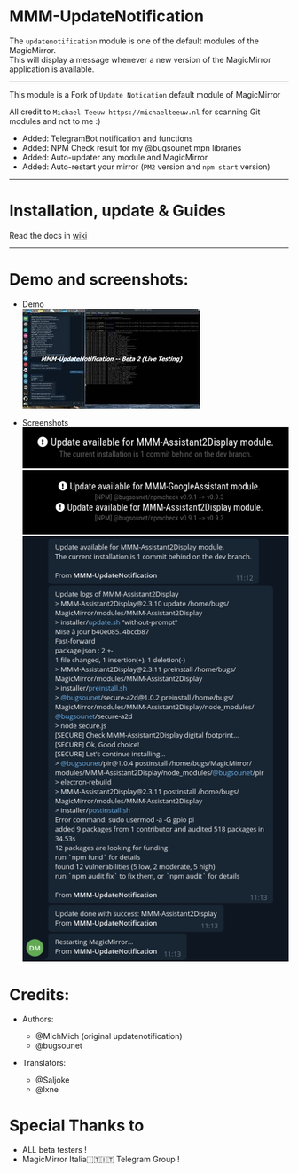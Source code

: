 # MMM-UpdateNotification

The `updatenotification` module is one of the default modules of the MagicMirror.<br>
This will display a message whenever a new version of the MagicMirror application is available.

---
This module is a Fork of `Update Notication` default module of MagicMirror

All credit to `Michael Teeuw https://michaelteeuw.nl` for scanning Git modules and not to me :)

* Added: TelegramBot notification and functions
* Added: NPM Check result for my @bugsounet mpn libraries
* Added: Auto-updater any module and MagicMirror
* Added: Auto-restart your mirror (`PM2` version and `npm start` version)

---
# Installation, update & Guides
Read the docs in [wiki](https://github.com/bugsounet/MMM-UpdateNotification/wiki)<br>

---
# Demo and screenshots:

- Demo<br>
[![](https://raw.githubusercontent.com/bugsounet/MMM-UpdateNotification/dev/shoot/video.jpg)](https://www.youtube.com/watch?v=ip0wGeLl-7s)

- Screenshots<br>
![](https://raw.githubusercontent.com/bugsounet/MMM-UpdateNotification/dev/shoot/shot3.png)
![](https://raw.githubusercontent.com/bugsounet/MMM-UpdateNotification/dev/shoot/shot1.png)
![](https://raw.githubusercontent.com/bugsounet/MMM-UpdateNotification/dev/shoot/shot2.png)

# Credits:
  - Authors:
    - @MichMich (original updatenotification)
    - @bugsounet

  - Translators:
    - @Saljoke
    - @lxne

 # Special Thanks to
  - ALL beta testers !
  - MagicMirror Italia🇮🇹🇮🇹 Telegram Group !
